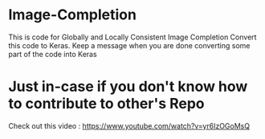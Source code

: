 # Image-Completion
This is code for Globally and Locally Consistent Image Completion
Convert this code to Keras. Keep a message when you are done converting some part of the code into Keras

# Just in-case if you don't know how to contribute to other's Repo
Check out this video : https://www.youtube.com/watch?v=yr6IzOGoMsQ

